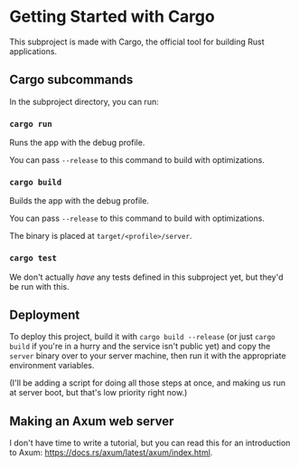 # Getting Started with Cargo
This subproject is made with Cargo, the official tool for building Rust applications.

## Cargo subcommands
In the subproject directory, you can run:

### `cargo run`
Runs the app with the debug profile.

You can pass `--release` to this command to build with optimizations.

### `cargo build`
Builds the app with the debug profile.

You can pass `--release` to this command to build with optimizations.

The binary is placed at `target/<profile>/server`.

### `cargo test`
We don't actually *have* any tests defined in this subproject yet,
but they'd be run with this.

## Deployment
To deploy this project, build it with `cargo build --release`
(or just `cargo build` if you're in a hurry and the service isn't public yet)
and copy the `server` binary over to your server machine,
then run it with the appropriate environment variables.

(I'll be adding a script for doing all those steps at once,
and making us run at server boot, but that's low priority right now.)

## Making an Axum web server
I don't have time to write a tutorial, but you can read this for an introduction to Axum:
<https://docs.rs/axum/latest/axum/index.html>.
